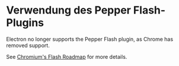 # Verwendung des Pepper Flash-Plugins

Electron no longer supports the Pepper Flash plugin, as Chrome has removed support.

See [Chromium's Flash Roadmap](https://www.chromium.org/flash-roadmap) for more details.
